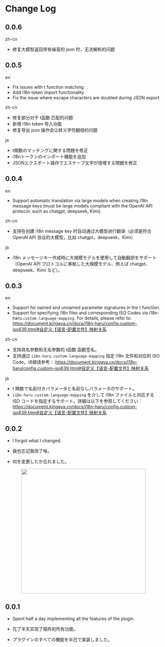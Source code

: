 # Change Log

## 0.0.6

zh-cn
- 修复大模型返回带有噪音的 json 时，无法解析的问题

## 0.0.5

en

- Fix issues with t function matching
- Add i18n token import functionality
- Fix the issue where escape characters are doubled during JSON export

zh-cn
- 修复部分对于 t函数 匹配的问题
- 新增 i18n token 导入功能
- 修复导出 json 操作会让转义字符翻倍的问题

ja

- t関数のマッチングに関する問題を修正
- i18nトークンのインポート機能を追加
- JSONエクスポート操作でエスケープ文字が倍増する問題を修正

## 0.0.4

en

- Support automatic translation via large models when creating i18n message keys (must be large models compliant with the OpenAI API protocol, such as chatgpt, deepseek, Kimi).

zh-cn
- 支持在创建 i18n message key 时自动通过大模型进行翻译（必须是符合 OpenAI API 协议的大模型，比如 chatgpt，deepseek，Kimi）

ja

- i18n メッセージキー作成時に大規模モデルを使用して自動翻訳をサポート（OpenAI API プロトコルに準拠した大規模モデル、例えば chatgpt、deepseek、Kimi など）。


## 0.0.3

en

- Support for named and unnamed parameter signatures in the t function.
- Support for specifying i18n files and corresponding ISO Codes via i18n-haru.`custom-language-mapping`. For details, please refer to: https://document.kirigaya.cn/docs/i18n-haru/config.custom-iso639.html#自定义【语言-配置文件】映射关系

zh-cn

- 支持具名参数和无名参数的 t函数 函数签名。
- 支持通过 `i18n-haru.custom-language-mapping` 指定 i18n 文件和对应的 ISO Code。详细请参考： https://document.kirigaya.cn/docs/i18n-haru/config.custom-iso639.html#自定义【语言-配置文件】映射关系

ja

- t 関数で名前付きパラメータと名前なしパラメータのサポート。
- `i18n-haru.custom-language-mapping` を介して i18n ファイルと対応する ISO コードを指定するサポート。詳細は以下を参照してください： https://document.kirigaya.cn/docs/i18n-haru/config.custom-iso639.html#自定义【语言-配置文件】映射关系


## 0.0.2

- I forgot what I changed.

- 我也忘记我改了啥。

- 何を変更したか忘れました。

<center>
<img src="https://pica.zhimg.com/80/v2-60871dd616146fcd76e854ae4fb1e3a5_1440w.jpeg" height="400px"></img>
</center>

## 0.0.1

- Spent half a day implementing all the features of the plugin.

- 花了半天实现了插件的所有功能。

- プラグインのすべての機能を半日で実装しました。